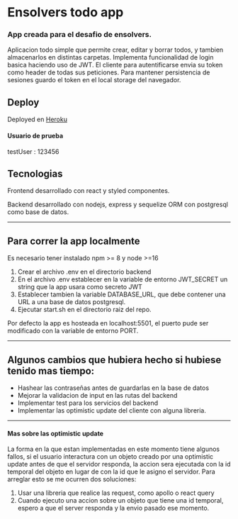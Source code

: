 # Ensolvers todo app
### App creada para el desafio de ensolvers.

Aplicacion todo simple que permite crear, editar y borrar todos, y tambien almacenarlos en distintas carpetas.
Implementa funcionalidad de login basica haciendo uso de JWT. El cliente para autentificarse envia su token como header de todas sus peticiones.
Para mantener persistencia de sesiones guardo el token en el local storage del navegador.

## Deploy
Deployed en [Heroku](https://ensolvers-to-do-app.herokuapp.com/folder)

#### Usuario de prueba
testUser : 123456

## Tecnologias

Frontend desarrollado con react y styled componentes.

Backend desarrollado con nodejs, express y sequelize ORM con postgresql como base de datos.

---

## Para correr la app localmente
Es necesario tener instalado npm >= 8 y node >=16

1. Crear el archivo .env en el directorio backend
2. En el archivo .env establecer en la variable de entorno JWT_SECRET un string que la app usara como secreto JWT
3. Establecer tambien la variable DATABASE_URL, que debe contener una URL a una base de datos postgresql.
4. Ejecutar start.sh en el directorio raiz del repo.

Por defecto la app es hosteada en localhost:5501, el puerto pude ser modificado con la variable de entorno PORT.

---

## Algunos cambios que hubiera hecho si hubiese tenido mas tiempo:

* Hashear las contraseñas antes de guardarlas en la base de datos
* Mejorar la validacion de input en las rutas del backend
* Implementar test para los servicios del backend
* Implementar las optimistic update del cliente con alguna libreria.

---

#### Mas sobre las optimistic update

La forma en la que estan implementadas en este momento tiene algunos fallos, si el usuario interactura con un objeto creado por una optimistic update antes de que el servidor responda, la accion sera ejecutada con la id temporal del objeto en lugar de con la id que le asigno el servidor. Para arreglar esto se me ocurren dos soluciones:
1. Usar una libreria que realice las request, como apollo o react query
2. Cuando ejecuto una accion sobre un objeto que tiene una id temporal, espero a que el server responda y la envio pasado ese momento. 
